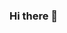 ### Hi there 👋

<!--
**cabeado/cabeado** is a ✨ _special_ ✨ repository because its `README.md` (this file) appears on your GitHub profile.

Here are some ideas to get you started:

- 🔭 I’m currently working on ...
- 🌱 I’m currently learning ...
- 👯 I’m looking to collaborate on ...
- 🤔 I’m looking for help with ...
- 💬 Ask me about ...
- 📫 How to reach me: ...
- 😄 Pronouns: ...
- ⚡ Fun fact: ...
![thumbs-up-double-thumbs-up](https://github.com/cabeado/cabeado/assets/142426263/37f9ccbb-20b5-4604-b23b-646ea61e66ad)
![thumbs-up-double-thumbs-up](https://github.com/cabeado/cabeado/assets/142426263/38b41aa9-9549-4c26-bca5-79459533a12b)
![thumbs-up-double-thumbs-up](https://github.com/cabeado/cabeado/assets/142426263/89c6a173-3e7c-41ee-a51d-7c80b80dbb23)


